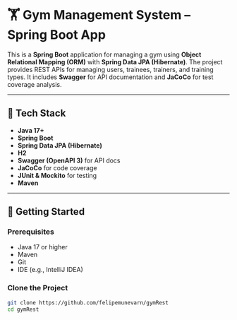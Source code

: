 # 🏋️ Gym Management System – Spring Boot App

This is a **Spring Boot** application for managing a gym using **Object Relational Mapping (ORM)** with **Spring Data JPA (Hibernate)**. The project provides REST APIs for managing users, trainees, trainers, and training types. It includes **Swagger** for API documentation and **JaCoCo** for test coverage analysis.

---

## 🔧 Tech Stack

- **Java 17+**
- **Spring Boot**
- **Spring Data JPA (Hibernate)**
- **H2**
- **Swagger (OpenAPI 3)** for API docs
- **JaCoCo** for code coverage
- **JUnit & Mockito** for testing
- **Maven**

---

## 🚀 Getting Started

### Prerequisites

- Java 17 or higher
- Maven
- Git
- IDE (e.g., IntelliJ IDEA)

### Clone the Project

```bash
git clone https://github.com/felipemunevarn/gymRest
cd gymRest
```
